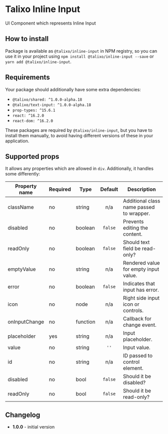 # Talixo Inline Input

UI Component which represents Inline Input

## How to install

Package is available as `@talixo/inline-input` in NPM registry, so you can use it in your project
using `npm install @talixo/inline-input --save` or `yarn add @talixo/inline-input`.

## Requirements

Your package should additionally have some extra dependencies:

- `@talixo/shared: ^1.0.0-alpha.18`
- `@talixo/text-input: ^1.0.0-alpha.18`
- `prop-types: ^15.6.1`
- `react: ^16.2.0`
- `react-dom: ^16.2.0`

These packages are required by `@talixo/inline-input`, but you have to install them manually,
to avoid having different versions of these in your application.

## Supported props

It allows any properties which are allowed in `div`. Additionally, it handles some differently:

Property name   | Required | Type      | Default | Description
----------------|----------|-----------|:-------:|--------------------------------
className       | no       | string    | n/a     | Additional class name passed to wrapper.
disabled        | no       | boolean   | `false` | Prevents editing the content.
readOnly        | no       | boolean   | `false` | Should text field be read-only?
emptyValue      | no       | string    | n/a     | Rendered value for empty input value.
error           | no       | boolean   | `false` | Indicates that input has error.
icon            | no       | node      | n/a     | Right side input icon or controls.
onInputChange   | no       | function  | n/a     | Callback for change event.
placeholder     | yes      | string    | n/a     | Input placeholder.
value           | no       | string    | `''`    | Input value.
id              | no       | string    | n/a     | ID passed to control element.
disabled        | no       | bool      | `false` | Should it be disabled?
readOnly        | no       | bool      | `false` | Should it be read-only?

## Changelog

- **1.0.0** - initial version

